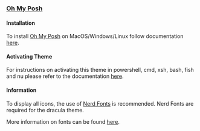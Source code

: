 ### [Oh My Posh](https://ohmyposh.dev)

#### Installation 

To install [Oh My Posh](https://ohmyposh.dev) on MacOS/Windows/Linux follow documentation [here](https://ohmyposh.dev/docs/installation/windows).

#### Activating Theme 

For instructions on activating this theme in powershell, cmd, xsh, bash, fish and nu please refer to the documentation [here](https://ohmyposh.dev/docs/installation/customize). 

#### Information

To display all icons, the use of [Nerd Fonts](https://www.nerdfonts.com/) is recommended. Nerd Fonts are required for the dracula theme.

More information on fonts can be found [here](https://ohmyposh.dev/docs/configuration/fonts).

